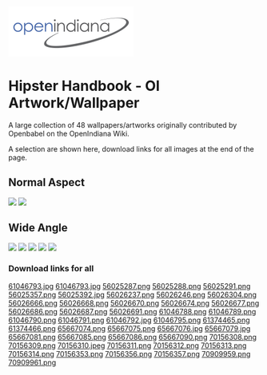 <!--

The contents of this Documentation are subject to the Public Documentation License Version 1.01
 (the "License"); you may only use this Documentation if you comply with the terms of this License.
A copy of the License is available at http://illumos.org/license/PDL.


The Original Documentation is _________________.

The Initial Writer of the Original Documentation is Bryan N Iotti Copyright (C) 2013.
All Rights Reserved. (Initial Writer contact(s):________________[Insert hyperlink/alias]).

Contributor(s): ______________________________________.

Portions created by ______ are Copyright (C)_________[Insert year(s)].
All Rights Reserved. (Contributor contact(s):________________[Insert hyperlink/alias]).

-->

<img src = "../../../../Openindiana.png">

# Hipster Handbook - OI Artwork/Wallpaper

A large collection of 48 wallpapers/artworks originally contributed by Openbabel on the OpenIndiana Wiki.

A selection are shown here, download links for all images at the end of the page.

## Normal Aspect

<img src = "../61046793.jpg">
<img src = "../70909963.png">

## Wide Angle

<img src = "../56025287.png">
<img src = "../56026687.png">
<img src = "../61046789.png">
<img src = "../65667075.png">
<img src = "../65667086.png">

### Download links for all

[61046793.jpg](61046793.jpg)
[61046793.jpg](70909963.png)
[56025287.png](56025287.png)
[56025288.png](56025288.png)
[56025291.png](56025291.png)
[56025357.png](56025357.png)
[56025392.jpg](56025392.jpg)
[56026237.png](56026237.png)
[56026246.png](56026246.png)
[56026304.png](56026304.png)
[56026666.png](56026666.png)
[56026668.png](56026668.png)
[56026670.png](56026670.png)
[56026674.png](56026674.png)
[56026677.png](56026677.png)
[56026686.png](56026686.png)
[56026687.png](56026687.png)
[56026691.png](56026691.png)
[61046788.png](61046788.png)
[61046789.png](61046789.png)
[61046790.png](61046790.png)
[61046791.png](61046791.png)
[61046792.jpg](61046792.jpg)
[61046795.png](61046795.png)
[61374465.png](61374465.png)
[61374466.png](61374466.png)
[65667074.png](65667074.png)
[65667075.png](65667075.png)
[65667076.jpg](65667076.jpg)
[65667079.jpg](65667079.jpg)
[65667081.png](65667081.png)
[65667085.png](65667085.png)
[65667086.png](65667086.png)
[65667090.png](65667090.png)
[70156308.png](70156308.png)
[70156309.png](70156309.png)
[70156310.jpeg](70156310.jpeg)
[70156311.png](70156311.png)
[70156312.png](70156312.png)
[70156313.png](70156313.png)
[70156314.png](70156314.png)
[70156353.png](70156353.png)
[70156356.png](70156356.png)
[70156357.png](70156357.png)
[70909959.png](70909959.png)
[70909961.png](70909961.png)
